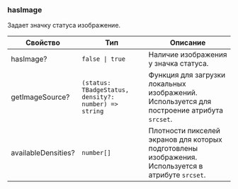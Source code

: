 ### hasImage

Задает значку статуса изображение.

<!-- props:start -->
| Свойство            | Тип                                                  | Описание                                                                                           |
| ------------------- | ---------------------------------------------------- | -------------------------------------------------------------------------------------------------- |
| hasImage?           | `false \| true`                                      | Наличие изображения у значка статуса.                                                              |
| getImageSource?     | `(status: TBadgeStatus, density?: number) => string` | Функция для загрузки локальных изображений. Используется для построение атрибута `srcset`.         |
| availableDensities? | `number[]`                                           | Плотности пикселей экранов для которых подготовлены изображения. Используется в атрибуте `srcset`. |
<!-- props:end -->
